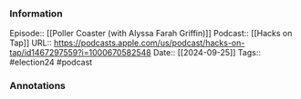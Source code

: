 ### Information

Episode:: [[Poller Coaster (with Alyssa Farah Griffin)]]
Podcast:: [[Hacks on Tap]]
URL:: https://podcasts.apple.com/us/podcast/hacks-on-tap/id1467297559?i=1000670582548
Date:: [[2024-09-25]]
Tags:: #election24 
#podcast


### Annotations

